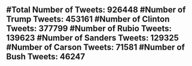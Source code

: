 #Total Number of Tweets: 926448 
#Number of Trump Tweets: 453161
#Number of Clinton Tweets: 377799
#Number of Rubio Tweets: 139623
#Number of Sanders Tweets: 129325
#Number of Carson Tweets: 71581
#Number of Bush Tweets: 46247
---
